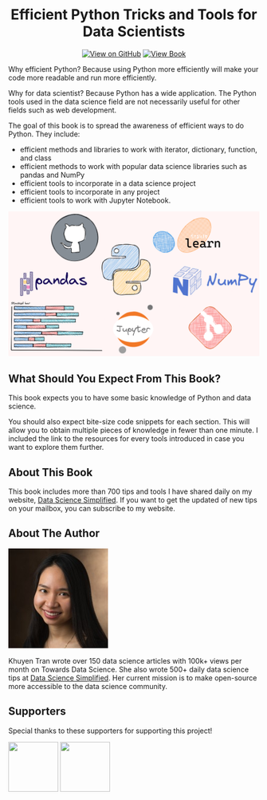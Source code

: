<div align="center">
<h1 align="center">
Efficient Python Tricks and Tools for Data Scientists  
</h3>

[![View on GitHub](https://img.shields.io/badge/GitHub-View_on_GitHub-blue?logo=GitHub)](https://github.com/khuyentran1401/Efficient_Python_tricks_and_tools_for_data_scientists) [![View Book](https://img.shields.io/badge/Book-View%20Book-red?style=plastic&logo=book)](https://khuyentran1401.github.io/Efficient_Python_tricks_and_tools_for_data_scientists)
</div>

Why efficient Python? Because using Python more efficiently will make your code more readable and run more efficiently.

Why for data scientist? Because Python has a wide application. The Python tools used in the data science field are not necessarily useful for other fields such as web development. 

The goal of this book is to spread the awareness of efficient ways to do Python. They include:
* efficient methods and libraries to work with iterator, dictionary, function, and class
* efficient methods to work with popular data science libraries such as pandas and NumPy
* efficient tools to incorporate in a data science project
* efficient tools to incorporate in any project
* efficient tools to work with Jupyter Notebook.

![image](img/tools.png)

## What Should You Expect From This Book?
This book expects you to have some basic knowledge of Python and data science. 

You should also expect bite-size code snippets for each section. This will allow you to obtain multiple pieces of knowledge in fewer than one minute. I included the link to the resources for every tools introduced in case you want to explore them further. 

## About This Book
This book includes more than 700 tips and tools I have shared daily on my website, [Data Science Simplified](https://mathdatasimplified.com/). If you want to get the updated of new tips on your mailbox, you can subscribe to my website. 

## About The Author

![image](img/mypic.jpeg)

Khuyen Tran wrote over 150 data science articles with 100k+ views per month on Towards Data Science. She also wrote 500+ daily data science tips at [Data Science Simplified](https://mathdatasimplified.com/). Her current mission is to make open-source more accessible to the data science community. 

## Supporters
Special thanks to these supporters for supporting this project!

[<img src="https://github.com/khuyentran1401/Data-science/blob/master/img/danny.png?raw=true" width="100" height="100">](https://github.com/DataWithDanny) [<img src="https://github.com/khuyentran1401/Data-science/blob/master/img/sagar.jpeg?raw=true" width="100" height="100">](https://www.linkedin.com/in/sagar-ravindra-sonawane/)
